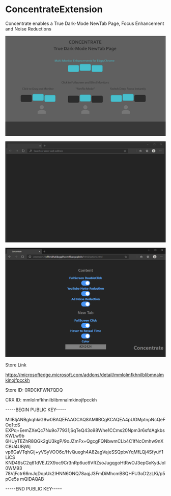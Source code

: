 # ConcentrateExtension

Concentrate enables a True Dark-Mode NewTab Page, Focus Enhancement and Noise Reductions 

![Image](visuals/Concentrate1280x800.png)

![Image](visuals/ConcentrateUI.gif)

![Image](visuals/Options.png)


Store Link

https://microsoftedge.microsoft.com/addons/detail/mmlolmfkhnilblibmnalmkinojfpcckh

Store ID:	0RDCKFWN7QDQ

CRX ID:	mmlolmfkhnilblibmnalmkinojfpcckh

-----BEGIN PUBLIC KEY-----

MIIBIjANBgkqhkiG9w0BAQEFAAOCAQ8AMIIBCgKCAQEA4pUGMptnpNcQeFOq1tcS
EXPq+EemZXeQc7Nu9o77931jSqTeQ43o98Whe1CCms20Npm3r6sfdAgkbsKWLw9b
6HUyTEZhR8QGk2gU3kgP/9oJZmFx+QgcgFQNbwmCLb4C1fNcOmhw9nXCBU4UBjWj
vp6GaVTqhGij+yVSyVOO6c/HvQuegh4A82agVajeSSQpbvYqMfLQj4SfyuY1LiCS
KND49sC2q61dVEJ2X9oc9Cr3nRp6uc6VRZsoJugqgoHtRwOJ3epGxKydJol0WM93
78VjFctr66mJqDopUk2IHNN6ONQ78aqjJ3FmDiMhcmB8QHFU3oD2zLKi/p5pCe5s
mQIDAQAB

-----END PUBLIC KEY-----
